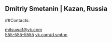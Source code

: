 Dmitriy Smetanin  | Kazan, Russia 
-

##Contacts:

[mitsuwa1@vk.com](mailto:mitsuwa1@vk.com)   
<a href="tel:555-555-5555">555-555-5555</a> 
[vk.com/d.smtnn](vk.com/d.smtnn)
      
      
      
